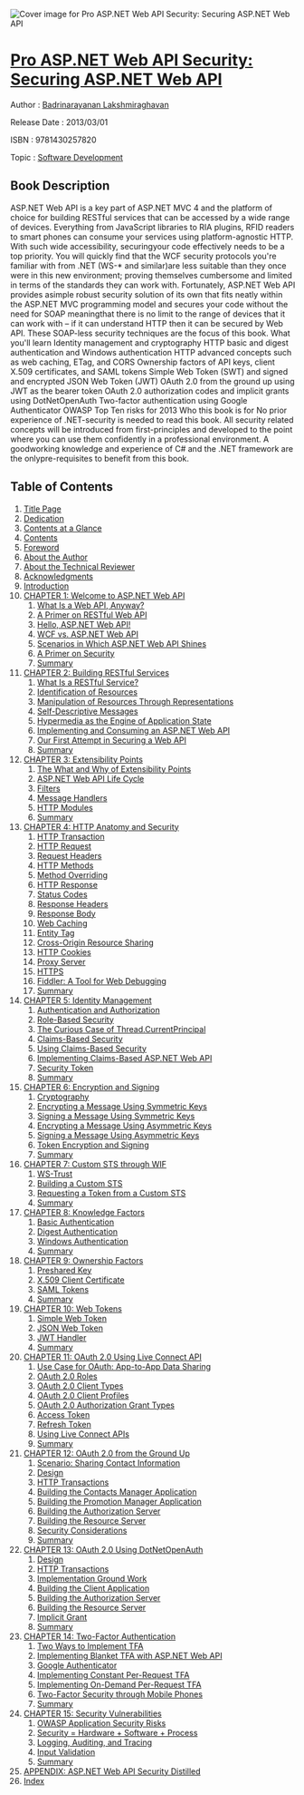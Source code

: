 ![Cover image for Pro ASP.NET Web API Security: Securing ASP.NET Web API](https://imgdetail.ebookreading.net/cover/cover/software_development/EB9781430257820.jpg)

[Pro ASP.NET Web API Security: Securing ASP.NET Web API](https://ebookreading.net/view/book/Pro+ASP.NET+Web+API+Security%3A+Securing+ASP.NET+Web+API-EB9781430257820_1.html "Pro ASP.NET Web API Security: Securing ASP.NET Web API")
====================================================================================================================

Author : [Badrinarayanan Lakshmiraghavan](https://ebookreading.net/search/author/Badrinarayanan+Lakshmiraghavan)

Release Date : 2013/03/01

ISBN : 9781430257820

Topic : [Software Development](https://ebookreading.net/search/category/software-development)

Book Description
-----------------

ASP.NET Web API is a key part of ASP.NET MVC 4 and the platform of choice for building RESTful services that can be accessed by a wide range of devices. Everything from JavaScript libraries to RIA plugins, RFID readers to smart phones can consume your services using platform-agnostic HTTP.
With such wide accessibility, securingyour code effectively needs to be a top priority. You will quickly find that the WCF security protocols you're familiar with from .NET (WS-* and similar)are less suitable than they once were in this new environment; proving themselves cumbersome and limited in terms of the standards they can work with.
Fortunately, ASP.NET Web API provides asimple robust security solution of its own that fits neatly within the ASP.NET MVC programming model and secures your code without the need for SOAP meaningthat there is no limit to the range of devices that it can work with – if it can understand HTTP then it can be secured by Web API. These SOAP-less security techniques are the focus of this book.
What you'll learn
Identity management and cryptography
HTTP basic and digest authentication and Windows authentication
HTTP advanced concepts such as web caching, ETag, and CORS
Ownership factors of API keys, client X.509 certificates, and SAML tokens
Simple Web Token (SWT) and signed and encrypted JSON Web Token (JWT)
OAuth 2.0 from the ground up using JWT as the bearer token
OAuth 2.0 authorization codes and implicit grants using DotNetOpenAuth
Two-factor authentication using Google Authenticator
OWASP Top Ten risks for 2013
Who this book is for
No prior experience of .NET-security is needed to read this book. All security related concepts will be introduced from first-principles and developed to the point where you can use them confidently in a professional environment. A goodworking knowledge and experience of C# and the .NET framework are the onlypre-requisites to benefit from this book.
              
Table of Contents
-----------------

1. [Title Page](https://ebookreading.net/view/book/Pro+ASP.NET+Web+API+Security%3A+Securing+ASP.NET+Web+API-EB9781430257820_2.html)
1. [Dedication](https://ebookreading.net/view/book/Pro+ASP.NET+Web+API+Security%3A+Securing+ASP.NET+Web+API-EB9781430257820_4.html)
1. [Contents at a Glance](https://ebookreading.net/view/book/Pro+ASP.NET+Web+API+Security%3A+Securing+ASP.NET+Web+API-EB9781430257820_5.html)
1. [Contents](https://ebookreading.net/view/book/Pro+ASP.NET+Web+API+Security%3A+Securing+ASP.NET+Web+API-EB9781430257820_6.html)
1. [Foreword](https://ebookreading.net/view/book/Pro+ASP.NET+Web+API+Security%3A+Securing+ASP.NET+Web+API-EB9781430257820_7.html)
1. [About the Author](https://ebookreading.net/view/book/Pro+ASP.NET+Web+API+Security%3A+Securing+ASP.NET+Web+API-EB9781430257820_8.html)
1. [About the Technical Reviewer](https://ebookreading.net/view/book/Pro+ASP.NET+Web+API+Security%3A+Securing+ASP.NET+Web+API-EB9781430257820_9.html)
1. [Acknowledgments](https://ebookreading.net/view/book/Pro+ASP.NET+Web+API+Security%3A+Securing+ASP.NET+Web+API-EB9781430257820_10.html)
1. [Introduction](https://ebookreading.net/view/book/Pro+ASP.NET+Web+API+Security%3A+Securing+ASP.NET+Web+API-EB9781430257820_11.html)
1. [CHAPTER 1: Welcome to ASP.NET Web API](https://ebookreading.net/view/book/Pro+ASP.NET+Web+API+Security%3A+Securing+ASP.NET+Web+API-EB9781430257820_12.html)
    1. [What Is a Web API, Anyway?](https://ebookreading.net/view/book/Pro+ASP.NET+Web+API+Security%3A+Securing+ASP.NET+Web+API-EB9781430257820_12.html#Sec1)
    1. [A Primer on RESTful Web API](https://ebookreading.net/view/book/Pro+ASP.NET+Web+API+Security%3A+Securing+ASP.NET+Web+API-EB9781430257820_12.html#Sec2)
    1. [Hello, ASP.NET Web API!](https://ebookreading.net/view/book/Pro+ASP.NET+Web+API+Security%3A+Securing+ASP.NET+Web+API-EB9781430257820_12.html#Sec3)
    1. [WCF vs. ASP.NET Web API ](https://ebookreading.net/view/book/Pro+ASP.NET+Web+API+Security%3A+Securing+ASP.NET+Web+API-EB9781430257820_12.html#Sec4)
    1. [Scenarios in Which ASP.NET Web API Shines ](https://ebookreading.net/view/book/Pro+ASP.NET+Web+API+Security%3A+Securing+ASP.NET+Web+API-EB9781430257820_12.html#Sec6)
    1. [A Primer on Security](https://ebookreading.net/view/book/Pro+ASP.NET+Web+API+Security%3A+Securing+ASP.NET+Web+API-EB9781430257820_12.html#Sec7)
    1. [Summary](https://ebookreading.net/view/book/Pro+ASP.NET+Web+API+Security%3A+Securing+ASP.NET+Web+API-EB9781430257820_12.html#Sec8)
1. [CHAPTER 2: Building RESTful Services](https://ebookreading.net/view/book/Pro+ASP.NET+Web+API+Security%3A+Securing+ASP.NET+Web+API-EB9781430257820_13.html)
    1. [What Is a RESTful Service?](https://ebookreading.net/view/book/Pro+ASP.NET+Web+API+Security%3A+Securing+ASP.NET+Web+API-EB9781430257820_13.html#Sec1)
    1. [Identification of Resources](https://ebookreading.net/view/book/Pro+ASP.NET+Web+API+Security%3A+Securing+ASP.NET+Web+API-EB9781430257820_13.html#Sec2)
    1. [Manipulation of Resources Through Representations](https://ebookreading.net/view/book/Pro+ASP.NET+Web+API+Security%3A+Securing+ASP.NET+Web+API-EB9781430257820_13.html#Sec3)
    1. [Self-Descriptive Messages](https://ebookreading.net/view/book/Pro+ASP.NET+Web+API+Security%3A+Securing+ASP.NET+Web+API-EB9781430257820_13.html#Sec4)
    1. [Hypermedia as the Engine of Application State](https://ebookreading.net/view/book/Pro+ASP.NET+Web+API+Security%3A+Securing+ASP.NET+Web+API-EB9781430257820_13.html#Sec9)
    1. [Implementing and Consuming an ASP.NET Web API](https://ebookreading.net/view/book/Pro+ASP.NET+Web+API+Security%3A+Securing+ASP.NET+Web+API-EB9781430257820_13.html#Sec10)
    1. [Our First Attempt in Securing a Web API](https://ebookreading.net/view/book/Pro+ASP.NET+Web+API+Security%3A+Securing+ASP.NET+Web+API-EB9781430257820_13.html#Sec11)
    1. [Summary](https://ebookreading.net/view/book/Pro+ASP.NET+Web+API+Security%3A+Securing+ASP.NET+Web+API-EB9781430257820_13.html#Sec14)
1. [CHAPTER 3: Extensibility Points](https://ebookreading.net/view/book/Pro+ASP.NET+Web+API+Security%3A+Securing+ASP.NET+Web+API-EB9781430257820_14.html)
    1. [The What and Why of Extensibility Points](https://ebookreading.net/view/book/Pro+ASP.NET+Web+API+Security%3A+Securing+ASP.NET+Web+API-EB9781430257820_14.html#Sec1)
    1. [ASP.NET Web API Life Cycle](https://ebookreading.net/view/book/Pro+ASP.NET+Web+API+Security%3A+Securing+ASP.NET+Web+API-EB9781430257820_14.html#Sec2)
    1. [Filters](https://ebookreading.net/view/book/Pro+ASP.NET+Web+API+Security%3A+Securing+ASP.NET+Web+API-EB9781430257820_14.html#Sec3)
    1. [Message Handlers](https://ebookreading.net/view/book/Pro+ASP.NET+Web+API+Security%3A+Securing+ASP.NET+Web+API-EB9781430257820_14.html#Sec7)
    1. [HTTP Modules](https://ebookreading.net/view/book/Pro+ASP.NET+Web+API+Security%3A+Securing+ASP.NET+Web+API-EB9781430257820_14.html#Sec8)
    1. [Summary](https://ebookreading.net/view/book/Pro+ASP.NET+Web+API+Security%3A+Securing+ASP.NET+Web+API-EB9781430257820_14.html#Sec9)
1. [CHAPTER 4: HTTP Anatomy and Security](https://ebookreading.net/view/book/Pro+ASP.NET+Web+API+Security%3A+Securing+ASP.NET+Web+API-EB9781430257820_15.html)
    1. [HTTP Transaction](https://ebookreading.net/view/book/Pro+ASP.NET+Web+API+Security%3A+Securing+ASP.NET+Web+API-EB9781430257820_15.html#Sec1)
    1. [HTTP Request](https://ebookreading.net/view/book/Pro+ASP.NET+Web+API+Security%3A+Securing+ASP.NET+Web+API-EB9781430257820_15.html#Sec2)
    1. [Request Headers](https://ebookreading.net/view/book/Pro+ASP.NET+Web+API+Security%3A+Securing+ASP.NET+Web+API-EB9781430257820_15.html#Sec3)
    1. [HTTP Methods](https://ebookreading.net/view/book/Pro+ASP.NET+Web+API+Security%3A+Securing+ASP.NET+Web+API-EB9781430257820_15.html#Sec4)
    1. [Method Overriding](https://ebookreading.net/view/book/Pro+ASP.NET+Web+API+Security%3A+Securing+ASP.NET+Web+API-EB9781430257820_15.html#Sec5)
    1. [HTTP Response](https://ebookreading.net/view/book/Pro+ASP.NET+Web+API+Security%3A+Securing+ASP.NET+Web+API-EB9781430257820_15.html#Sec6)
    1. [Status Codes](https://ebookreading.net/view/book/Pro+ASP.NET+Web+API+Security%3A+Securing+ASP.NET+Web+API-EB9781430257820_15.html#Sec7)
    1. [Response Headers](https://ebookreading.net/view/book/Pro+ASP.NET+Web+API+Security%3A+Securing+ASP.NET+Web+API-EB9781430257820_15.html#Sec9)
    1. [Response Body](https://ebookreading.net/view/book/Pro+ASP.NET+Web+API+Security%3A+Securing+ASP.NET+Web+API-EB9781430257820_15.html#Sec10)
    1. [Web Caching](https://ebookreading.net/view/book/Pro+ASP.NET+Web+API+Security%3A+Securing+ASP.NET+Web+API-EB9781430257820_15.html#Sec11)
    1. [Entity Tag](https://ebookreading.net/view/book/Pro+ASP.NET+Web+API+Security%3A+Securing+ASP.NET+Web+API-EB9781430257820_15.html#Sec12)
    1. [Cross-Origin Resource Sharing](https://ebookreading.net/view/book/Pro+ASP.NET+Web+API+Security%3A+Securing+ASP.NET+Web+API-EB9781430257820_15.html#Sec17)
    1. [HTTP Cookies](https://ebookreading.net/view/book/Pro+ASP.NET+Web+API+Security%3A+Securing+ASP.NET+Web+API-EB9781430257820_15.html#Sec21)
    1. [Proxy Server](https://ebookreading.net/view/book/Pro+ASP.NET+Web+API+Security%3A+Securing+ASP.NET+Web+API-EB9781430257820_15.html#Sec24)
    1. [HTTPS](https://ebookreading.net/view/book/Pro+ASP.NET+Web+API+Security%3A+Securing+ASP.NET+Web+API-EB9781430257820_15.html#Sec25)
    1. [Fiddler: A Tool for Web Debugging](https://ebookreading.net/view/book/Pro+ASP.NET+Web+API+Security%3A+Securing+ASP.NET+Web+API-EB9781430257820_15.html#Sec27)
    1. [Summary](https://ebookreading.net/view/book/Pro+ASP.NET+Web+API+Security%3A+Securing+ASP.NET+Web+API-EB9781430257820_15.html#Sec30)
1. [CHAPTER 5: Identity Management](https://ebookreading.net/view/book/Pro+ASP.NET+Web+API+Security%3A+Securing+ASP.NET+Web+API-EB9781430257820_16.html)
    1. [Authentication and Authorization](https://ebookreading.net/view/book/Pro+ASP.NET+Web+API+Security%3A+Securing+ASP.NET+Web+API-EB9781430257820_16.html#Sec1)
    1. [Role-Based Security](https://ebookreading.net/view/book/Pro+ASP.NET+Web+API+Security%3A+Securing+ASP.NET+Web+API-EB9781430257820_16.html#Sec2)
    1. [The Curious Case of Thread.CurrentPrincipal](https://ebookreading.net/view/book/Pro+ASP.NET+Web+API+Security%3A+Securing+ASP.NET+Web+API-EB9781430257820_16.html#Sec6)
    1. [Claims-Based Security](https://ebookreading.net/view/book/Pro+ASP.NET+Web+API+Security%3A+Securing+ASP.NET+Web+API-EB9781430257820_16.html#Sec7)
    1. [Using Claims-Based Security](https://ebookreading.net/view/book/Pro+ASP.NET+Web+API+Security%3A+Securing+ASP.NET+Web+API-EB9781430257820_16.html#Sec10)
    1. [Implementing Claims-Based ASP.NET Web API](https://ebookreading.net/view/book/Pro+ASP.NET+Web+API+Security%3A+Securing+ASP.NET+Web+API-EB9781430257820_16.html#Sec13)
    1. [Security Token](https://ebookreading.net/view/book/Pro+ASP.NET+Web+API+Security%3A+Securing+ASP.NET+Web+API-EB9781430257820_16.html#Sec14)
    1. [Summary](https://ebookreading.net/view/book/Pro+ASP.NET+Web+API+Security%3A+Securing+ASP.NET+Web+API-EB9781430257820_16.html#Sec16)
1. [CHAPTER 6: Encryption and Signing](https://ebookreading.net/view/book/Pro+ASP.NET+Web+API+Security%3A+Securing+ASP.NET+Web+API-EB9781430257820_17.html)
    1. [Cryptography](https://ebookreading.net/view/book/Pro+ASP.NET+Web+API+Security%3A+Securing+ASP.NET+Web+API-EB9781430257820_17.html#Sec1)
    1. [Encrypting a Message Using Symmetric Keys](https://ebookreading.net/view/book/Pro+ASP.NET+Web+API+Security%3A+Securing+ASP.NET+Web+API-EB9781430257820_17.html#Sec2)
    1. [Signing a Message Using Symmetric Keys](https://ebookreading.net/view/book/Pro+ASP.NET+Web+API+Security%3A+Securing+ASP.NET+Web+API-EB9781430257820_17.html#Sec3)
    1. [Encrypting a Message Using Asymmetric Keys](https://ebookreading.net/view/book/Pro+ASP.NET+Web+API+Security%3A+Securing+ASP.NET+Web+API-EB9781430257820_17.html#Sec4)
    1. [Signing a Message Using Asymmetric Keys](https://ebookreading.net/view/book/Pro+ASP.NET+Web+API+Security%3A+Securing+ASP.NET+Web+API-EB9781430257820_17.html#Sec5)
    1. [Token Encryption and Signing](https://ebookreading.net/view/book/Pro+ASP.NET+Web+API+Security%3A+Securing+ASP.NET+Web+API-EB9781430257820_17.html#Sec6)
    1. [Summary](https://ebookreading.net/view/book/Pro+ASP.NET+Web+API+Security%3A+Securing+ASP.NET+Web+API-EB9781430257820_17.html#Sec10)
1. [CHAPTER 7: Custom STS through WIF](https://ebookreading.net/view/book/Pro+ASP.NET+Web+API+Security%3A+Securing+ASP.NET+Web+API-EB9781430257820_18.html)
    1. [WS-Trust](https://ebookreading.net/view/book/Pro+ASP.NET+Web+API+Security%3A+Securing+ASP.NET+Web+API-EB9781430257820_18.html#Sec1)
    1. [Building a Custom STS](https://ebookreading.net/view/book/Pro+ASP.NET+Web+API+Security%3A+Securing+ASP.NET+Web+API-EB9781430257820_18.html#Sec5)
    1. [Requesting a Token from a Custom STS](https://ebookreading.net/view/book/Pro+ASP.NET+Web+API+Security%3A+Securing+ASP.NET+Web+API-EB9781430257820_18.html#Sec6)
    1. [Summary](https://ebookreading.net/view/book/Pro+ASP.NET+Web+API+Security%3A+Securing+ASP.NET+Web+API-EB9781430257820_18.html#Sec7)
1. [CHAPTER 8: Knowledge Factors](https://ebookreading.net/view/book/Pro+ASP.NET+Web+API+Security%3A+Securing+ASP.NET+Web+API-EB9781430257820_19.html)
    1. [Basic Authentication](https://ebookreading.net/view/book/Pro+ASP.NET+Web+API+Security%3A+Securing+ASP.NET+Web+API-EB9781430257820_19.html#Sec1)
    1. [Digest Authentication](https://ebookreading.net/view/book/Pro+ASP.NET+Web+API+Security%3A+Securing+ASP.NET+Web+API-EB9781430257820_19.html#Sec5)
    1. [Windows Authentication](https://ebookreading.net/view/book/Pro+ASP.NET+Web+API+Security%3A+Securing+ASP.NET+Web+API-EB9781430257820_19.html#Sec14)
    1. [Summary](https://ebookreading.net/view/book/Pro+ASP.NET+Web+API+Security%3A+Securing+ASP.NET+Web+API-EB9781430257820_19.html#Sec20)
1. [CHAPTER 9: Ownership Factors](https://ebookreading.net/view/book/Pro+ASP.NET+Web+API+Security%3A+Securing+ASP.NET+Web+API-EB9781430257820_20.html)
    1. [Preshared Key](https://ebookreading.net/view/book/Pro+ASP.NET+Web+API+Security%3A+Securing+ASP.NET+Web+API-EB9781430257820_20.html#Sec1)
    1. [X.509 Client Certificate](https://ebookreading.net/view/book/Pro+ASP.NET+Web+API+Security%3A+Securing+ASP.NET+Web+API-EB9781430257820_20.html#Sec8)
    1. [SAML Tokens](https://ebookreading.net/view/book/Pro+ASP.NET+Web+API+Security%3A+Securing+ASP.NET+Web+API-EB9781430257820_20.html#Sec16)
    1. [Summary](https://ebookreading.net/view/book/Pro+ASP.NET+Web+API+Security%3A+Securing+ASP.NET+Web+API-EB9781430257820_20.html#Sec21)
1. [CHAPTER 10: Web Tokens](https://ebookreading.net/view/book/Pro+ASP.NET+Web+API+Security%3A+Securing+ASP.NET+Web+API-EB9781430257820_21.html)
    1. [Simple Web Token](https://ebookreading.net/view/book/Pro+ASP.NET+Web+API+Security%3A+Securing+ASP.NET+Web+API-EB9781430257820_21.html#Sec1)
    1. [JSON Web Token](https://ebookreading.net/view/book/Pro+ASP.NET+Web+API+Security%3A+Securing+ASP.NET+Web+API-EB9781430257820_21.html#Sec8)
    1. [JWT Handler](https://ebookreading.net/view/book/Pro+ASP.NET+Web+API+Security%3A+Securing+ASP.NET+Web+API-EB9781430257820_21.html#Sec29)
    1. [Summary](https://ebookreading.net/view/book/Pro+ASP.NET+Web+API+Security%3A+Securing+ASP.NET+Web+API-EB9781430257820_21.html#Sec30)
1. [CHAPTER 11: OAuth 2.0 Using Live Connect API](https://ebookreading.net/view/book/Pro+ASP.NET+Web+API+Security%3A+Securing+ASP.NET+Web+API-EB9781430257820_22.html)
    1. [Use Case for OAuth: App-to-App Data Sharing](https://ebookreading.net/view/book/Pro+ASP.NET+Web+API+Security%3A+Securing+ASP.NET+Web+API-EB9781430257820_22.html#Sec1)
    1. [OAuth 2.0 Roles](https://ebookreading.net/view/book/Pro+ASP.NET+Web+API+Security%3A+Securing+ASP.NET+Web+API-EB9781430257820_22.html#Sec2)
    1. [OAuth 2.0 Client Types](https://ebookreading.net/view/book/Pro+ASP.NET+Web+API+Security%3A+Securing+ASP.NET+Web+API-EB9781430257820_22.html#Sec3)
    1. [OAuth 2.0 Client Profiles](https://ebookreading.net/view/book/Pro+ASP.NET+Web+API+Security%3A+Securing+ASP.NET+Web+API-EB9781430257820_22.html#Sec4)
    1. [OAuth 2.0 Authorization Grant Types](https://ebookreading.net/view/book/Pro+ASP.NET+Web+API+Security%3A+Securing+ASP.NET+Web+API-EB9781430257820_22.html#Sec5)
    1. [Access Token](https://ebookreading.net/view/book/Pro+ASP.NET+Web+API+Security%3A+Securing+ASP.NET+Web+API-EB9781430257820_22.html#Sec10)
    1. [Refresh Token](https://ebookreading.net/view/book/Pro+ASP.NET+Web+API+Security%3A+Securing+ASP.NET+Web+API-EB9781430257820_22.html#Sec12)
    1. [Using Live Connect APIs](https://ebookreading.net/view/book/Pro+ASP.NET+Web+API+Security%3A+Securing+ASP.NET+Web+API-EB9781430257820_22.html#Sec13)
    1. [Summary](https://ebookreading.net/view/book/Pro+ASP.NET+Web+API+Security%3A+Securing+ASP.NET+Web+API-EB9781430257820_22.html#Sec23)
1. [CHAPTER 12: OAuth 2.0 from the Ground Up](https://ebookreading.net/view/book/Pro+ASP.NET+Web+API+Security%3A+Securing+ASP.NET+Web+API-EB9781430257820_23.html)
    1. [Scenario: Sharing Contact Information](https://ebookreading.net/view/book/Pro+ASP.NET+Web+API+Security%3A+Securing+ASP.NET+Web+API-EB9781430257820_23.html#Sec1)
    1. [Design](https://ebookreading.net/view/book/Pro+ASP.NET+Web+API+Security%3A+Securing+ASP.NET+Web+API-EB9781430257820_23.html#Sec2)
    1. [HTTP Transactions](https://ebookreading.net/view/book/Pro+ASP.NET+Web+API+Security%3A+Securing+ASP.NET+Web+API-EB9781430257820_23.html#Sec5)
    1. [Building the Contacts Manager Application](https://ebookreading.net/view/book/Pro+ASP.NET+Web+API+Security%3A+Securing+ASP.NET+Web+API-EB9781430257820_23.html#Sec6)
    1. [Building the Promotion Manager Application](https://ebookreading.net/view/book/Pro+ASP.NET+Web+API+Security%3A+Securing+ASP.NET+Web+API-EB9781430257820_23.html#Sec7)
    1. [Building the Authorization Server](https://ebookreading.net/view/book/Pro+ASP.NET+Web+API+Security%3A+Securing+ASP.NET+Web+API-EB9781430257820_23.html#Sec8)
    1. [Building the Resource Server](https://ebookreading.net/view/book/Pro+ASP.NET+Web+API+Security%3A+Securing+ASP.NET+Web+API-EB9781430257820_23.html#Sec12)
    1. [Security Considerations](https://ebookreading.net/view/book/Pro+ASP.NET+Web+API+Security%3A+Securing+ASP.NET+Web+API-EB9781430257820_23.html#Sec13)
    1. [Summary](https://ebookreading.net/view/book/Pro+ASP.NET+Web+API+Security%3A+Securing+ASP.NET+Web+API-EB9781430257820_23.html#Sec14)
1. [CHAPTER 13: OAuth 2.0 Using DotNetOpenAuth](https://ebookreading.net/view/book/Pro+ASP.NET+Web+API+Security%3A+Securing+ASP.NET+Web+API-EB9781430257820_24.html)
    1. [Design](https://ebookreading.net/view/book/Pro+ASP.NET+Web+API+Security%3A+Securing+ASP.NET+Web+API-EB9781430257820_24.html#Sec1)
    1. [HTTP Transactions](https://ebookreading.net/view/book/Pro+ASP.NET+Web+API+Security%3A+Securing+ASP.NET+Web+API-EB9781430257820_24.html#Sec4)
    1. [Implementation Ground Work](https://ebookreading.net/view/book/Pro+ASP.NET+Web+API+Security%3A+Securing+ASP.NET+Web+API-EB9781430257820_24.html#Sec5)
    1. [Building the Client Application](https://ebookreading.net/view/book/Pro+ASP.NET+Web+API+Security%3A+Securing+ASP.NET+Web+API-EB9781430257820_24.html#Sec6)
    1. [Building the Authorization Server](https://ebookreading.net/view/book/Pro+ASP.NET+Web+API+Security%3A+Securing+ASP.NET+Web+API-EB9781430257820_24.html#Sec7)
    1. [Building the Resource Server](https://ebookreading.net/view/book/Pro+ASP.NET+Web+API+Security%3A+Securing+ASP.NET+Web+API-EB9781430257820_24.html#Sec14)
    1. [Implicit Grant](https://ebookreading.net/view/book/Pro+ASP.NET+Web+API+Security%3A+Securing+ASP.NET+Web+API-EB9781430257820_24.html#Sec15)
    1. [Summary](https://ebookreading.net/view/book/Pro+ASP.NET+Web+API+Security%3A+Securing+ASP.NET+Web+API-EB9781430257820_24.html#Sec16)
1. [CHAPTER 14: Two-Factor Authentication](https://ebookreading.net/view/book/Pro+ASP.NET+Web+API+Security%3A+Securing+ASP.NET+Web+API-EB9781430257820_25.html)
    1. [Two Ways to Implement TFA](https://ebookreading.net/view/book/Pro+ASP.NET+Web+API+Security%3A+Securing+ASP.NET+Web+API-EB9781430257820_25.html#Sec1)
    1. [Implementing Blanket TFA with ASP.NET Web API](https://ebookreading.net/view/book/Pro+ASP.NET+Web+API+Security%3A+Securing+ASP.NET+Web+API-EB9781430257820_25.html#Sec2)
    1. [Google Authenticator](https://ebookreading.net/view/book/Pro+ASP.NET+Web+API+Security%3A+Securing+ASP.NET+Web+API-EB9781430257820_25.html#Sec3)
    1. [Implementing Constant Per-Request TFA](https://ebookreading.net/view/book/Pro+ASP.NET+Web+API+Security%3A+Securing+ASP.NET+Web+API-EB9781430257820_25.html#Sec8)
    1. [Implementing On-Demand Per-Request TFA](https://ebookreading.net/view/book/Pro+ASP.NET+Web+API+Security%3A+Securing+ASP.NET+Web+API-EB9781430257820_25.html#Sec9)
    1. [Two-Factor Security through Mobile Phones](https://ebookreading.net/view/book/Pro+ASP.NET+Web+API+Security%3A+Securing+ASP.NET+Web+API-EB9781430257820_25.html#Sec10)
    1. [Summary](https://ebookreading.net/view/book/Pro+ASP.NET+Web+API+Security%3A+Securing+ASP.NET+Web+API-EB9781430257820_25.html#Sec11)
1. [CHAPTER 15: Security Vulnerabilities](https://ebookreading.net/view/book/Pro+ASP.NET+Web+API+Security%3A+Securing+ASP.NET+Web+API-EB9781430257820_26.html)
    1. [OWASP Application Security Risks](https://ebookreading.net/view/book/Pro+ASP.NET+Web+API+Security%3A+Securing+ASP.NET+Web+API-EB9781430257820_26.html#Sec1)
    1. [Security = Hardware + Software + Process](https://ebookreading.net/view/book/Pro+ASP.NET+Web+API+Security%3A+Securing+ASP.NET+Web+API-EB9781430257820_26.html#Sec22)
    1. [Logging, Auditing, and Tracing](https://ebookreading.net/view/book/Pro+ASP.NET+Web+API+Security%3A+Securing+ASP.NET+Web+API-EB9781430257820_26.html#Sec24)
    1. [Input Validation](https://ebookreading.net/view/book/Pro+ASP.NET+Web+API+Security%3A+Securing+ASP.NET+Web+API-EB9781430257820_26.html#Sec26)
    1. [Summary](https://ebookreading.net/view/book/Pro+ASP.NET+Web+API+Security%3A+Securing+ASP.NET+Web+API-EB9781430257820_26.html#Sec27)
1. [APPENDIX: ASP.NET Web API Security Distilled](https://ebookreading.net/view/book/Pro+ASP.NET+Web+API+Security%3A+Securing+ASP.NET+Web+API-EB9781430257820_27.html)
1. [Index](https://ebookreading.net/view/book/Pro+ASP.NET+Web+API+Security%3A+Securing+ASP.NET+Web+API-EB9781430257820_28.html)
